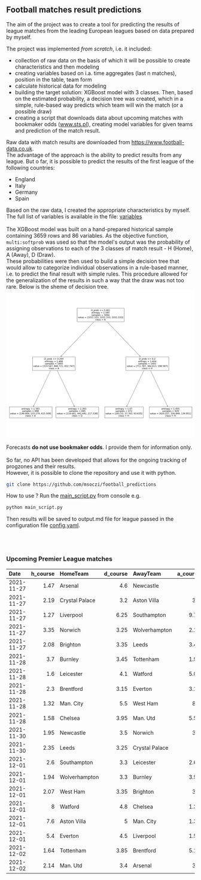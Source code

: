 ## Football matches result predictions

The aim of the project was to create a tool for predicting the results of league matches from the leading European leagues based on data prepared by myself.

The project was implemented _from scratch_, i.e. it included:
- collection of raw data on the basis of which it will be possible to create characteristics and then modeling
- creating variables based on i.a. time aggregates (last n matches), position in the table, team form
- calculate historical data for modeling
- building the target solution: XGBoost model with 3 classes. Then, based on the estimated probability, a decision tree was created, which in a simple, rule-based way predicts which team will win the match (or a possible draw)
- creating a script that downloads data about upcoming matches with bookmaker odds (www.sts.pl), creating model variables for given teams and prediction of the match result.

Raw data with match results are downloaded from https://www.football-data.co.uk. <br>
The advantage of the approach is the ability to predict results from any league. But o far, it is possible to predict the results of the first league of the following countries:
- England
- Italy
- Germany
- Spain

Based on the raw data, I created the appropriate characteristics by myself. The full list of variables is available in the file: <a href="model/variables.md">variables</a>
<br>
<br>
The XGBoost model was built on a hand-prepared historical sample containing 3659 rows and 86 variables. As the objective function, `multi:softprob` was used so that the model's output was the probability of assigning observations to each of the 3 classes of match result - H (Home), A (Away), D (Draw).
<br>
These probabilities were then used to build a simple decision tree that would allow to categorize individual observations in a rule-based manner, i.e. to predict the final result with simple rules. This procedure allowed for the generalization of the results in such a way that the draw was not too rare. Below is the sheme of decision tree.
<br>
![tree](model/img_tree.PNG)

Forecasts **do not use bookmaker odds**. I provide them for information only.
<br>
<br>
So far, no API has been developed that allows for the ongoing tracking of progzones and their results.
<br>
However, it is possible to clone the repository and use it with python.
```sh
git clone https://github.com/msoczi/football_predictions
```
How to use ?
Run the <a href="main_script.py">main_script.py</a> from console e.g. 
```sh
python main_script.py
```
Then results will be saved to output.md file for league passed in the configuration file <a href="config.yaml">config.yaml</a>.


<br>
<br>
 
### Upcoming Premier League matches

| Date       |   h_course | HomeTeam       |   d_course | AwayTeam       |   a_course |   pr_h_won |   pr_draw |   pr_a_won | prediction   |
|:-----------|-----------:|:---------------|-----------:|:---------------|-----------:|-----------:|----------:|-----------:|:-------------|
| 2021-11-27 |       1.47 | Arsenal        |       4.6  | Newcastle      |       6    |     0.6604 |    0.2298 |     0.1098 | H            |
| 2021-11-27 |       2.19 | Crystal Palace |       3.2  | Aston Villa    |       3.3  |     0.5286 |    0.2725 |     0.1988 | H            |
| 2021-11-27 |       1.27 | Liverpool      |       6.25 | Southampton    |       9.75 |     0.7834 |    0.1258 |     0.0908 | H            |
| 2021-11-27 |       3.35 | Norwich        |       3.25 | Wolverhampton  |       2.15 |     0.2532 |    0.2412 |     0.5056 | A            |
| 2021-11-27 |       2.08 | Brighton       |       3.35 | Leeds          |       3.45 |     0.3364 |    0.3224 |     0.3412 | D            |
| 2021-11-28 |       3.7  | Burnley        |       3.45 | Tottenham      |       1.97 |     0.445  |    0.3048 |     0.2503 | D            |
| 2021-11-28 |       1.6  | Leicester      |       4.1  | Watford        |       5.05 |     0.4748 |    0.2939 |     0.2314 | H            |
| 2021-11-28 |       2.3  | Brentford      |       3.15 | Everton        |       3.15 |     0.4783 |    0.2857 |     0.236  | H            |
| 2021-11-28 |       1.32 | Man. City      |       5.5  | West Ham       |       8.6  |     0.7126 |    0.1379 |     0.1495 | H            |
| 2021-11-28 |       1.58 | Chelsea        |       3.95 | Man. Utd       |       5.55 |     0.6862 |    0.1874 |     0.1265 | H            |
| 2021-11-30 |       1.95 | Newcastle      |       3.5  | Norwich        |       3.7  |     0.4974 |    0.2678 |     0.2348 | H            |
| 2021-11-30 |       2.35 | Leeds          |       3.25 | Crystal Palace |       3    |     0.3636 |    0.2661 |     0.3703 | A            |
| 2021-12-01 |       2.6  | Southampton    |       3.3  | Leicester      |       2.65 |     0.4899 |    0.2568 |     0.2533 | H            |
| 2021-12-01 |       1.94 | Wolverhampton  |       3.3  | Burnley        |       3.95 |     0.5924 |    0.2859 |     0.1218 | H            |
| 2021-12-01 |       2.07 | West Ham       |       3.35 | Brighton       |       3.5  |     0.5977 |    0.2346 |     0.1677 | H            |
| 2021-12-01 |       8    | Watford        |       4.8  | Chelsea        |       1.38 |     0.0961 |    0.1694 |     0.7344 | A            |
| 2021-12-01 |       7.6  | Aston Villa    |       5    | Man. City      |       1.38 |     0.0902 |    0.173  |     0.7367 | A            |
| 2021-12-01 |       5.4  | Everton        |       4.5  | Liverpool      |       1.52 |     0.1306 |    0.1883 |     0.681  | A            |
| 2021-12-02 |       1.64 | Tottenham      |       3.85 | Brentford      |       5.15 |     0.4434 |    0.3123 |     0.2442 | D            |
| 2021-12-02 |       2.14 | Man. Utd       |       3.4  | Arsenal        |       3.3  |     0.2361 |    0.3256 |     0.4383 | D            |

